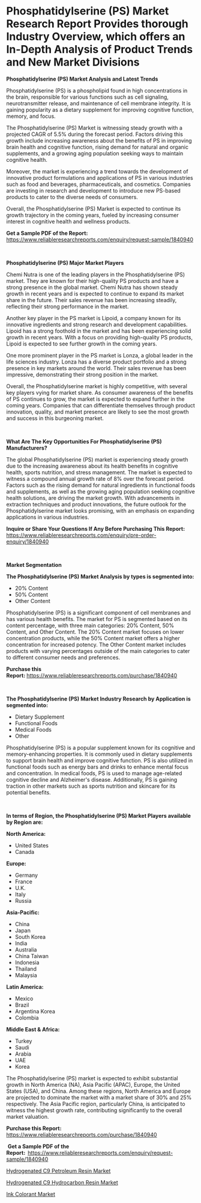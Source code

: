 <p><h1>Phosphatidylserine (PS) Market Research Report Provides thorough Industry Overview, which offers an In-Depth Analysis of Product Trends and New Market Divisions</h1></p><p><strong>Phosphatidylserine (PS) Market Analysis and Latest Trends</strong></p>
<p><p>Phosphatidylserine (PS) is a phospholipid found in high concentrations in the brain, responsible for various functions such as cell signaling, neurotransmitter release, and maintenance of cell membrane integrity. It is gaining popularity as a dietary supplement for improving cognitive function, memory, and focus.</p><p>The Phosphatidylserine (PS) Market is witnessing steady growth with a projected CAGR of 5.5% during the forecast period. Factors driving this growth include increasing awareness about the benefits of PS in improving brain health and cognitive function, rising demand for natural and organic supplements, and a growing aging population seeking ways to maintain cognitive health.</p><p>Moreover, the market is experiencing a trend towards the development of innovative product formulations and applications of PS in various industries such as food and beverages, pharmaceuticals, and cosmetics. Companies are investing in research and development to introduce new PS-based products to cater to the diverse needs of consumers.</p><p>Overall, the Phosphatidylserine (PS) Market is expected to continue its growth trajectory in the coming years, fueled by increasing consumer interest in cognitive health and wellness products.</p></p>
<p><strong>Get a Sample PDF of the Report:&nbsp;</strong> <a href="https://www.reliableresearchreports.com/enquiry/request-sample/1840940">https://www.reliableresearchreports.com/enquiry/request-sample/1840940</a></p>
<p>&nbsp;</p>
<p><strong>Phosphatidylserine (PS) Major Market Players</strong></p>
<p><p>Chemi Nutra is one of the leading players in the Phosphatidylserine (PS) market. They are known for their high-quality PS products and have a strong presence in the global market. Chemi Nutra has shown steady growth in recent years and is expected to continue to expand its market share in the future. Their sales revenue has been increasing steadily, reflecting their strong performance in the market.</p><p>Another key player in the PS market is Lipoid, a company known for its innovative ingredients and strong research and development capabilities. Lipoid has a strong foothold in the market and has been experiencing solid growth in recent years. With a focus on providing high-quality PS products, Lipoid is expected to see further growth in the coming years.</p><p>One more prominent player in the PS market is Lonza, a global leader in the life sciences industry. Lonza has a diverse product portfolio and a strong presence in key markets around the world. Their sales revenue has been impressive, demonstrating their strong position in the market.</p><p>Overall, the Phosphatidylserine market is highly competitive, with several key players vying for market share. As consumer awareness of the benefits of PS continues to grow, the market is expected to expand further in the coming years. Companies that can differentiate themselves through product innovation, quality, and market presence are likely to see the most growth and success in this burgeoning market.</p></p>
<p>&nbsp;</p>
<p><strong>What Are The Key Opportunities For Phosphatidylserine (PS) Manufacturers?</strong></p>
<p><p>The global Phosphatidylserine (PS) market is experiencing steady growth due to the increasing awareness about its health benefits in cognitive health, sports nutrition, and stress management. The market is expected to witness a compound annual growth rate of 8% over the forecast period. Factors such as the rising demand for natural ingredients in functional foods and supplements, as well as the growing aging population seeking cognitive health solutions, are driving the market growth. With advancements in extraction techniques and product innovations, the future outlook for the Phosphatidylserine market looks promising, with an emphasis on expanding applications in various industries.</p></p>
<p><strong>Inquire or Share Your Questions If Any Before Purchasing This Report:</strong> <a href="https://www.reliableresearchreports.com/enquiry/pre-order-enquiry/1840940">https://www.reliableresearchreports.com/enquiry/pre-order-enquiry/1840940</a></p>
<p>&nbsp;</p>
<p><strong>Market Segmentation</strong></p>
<p><strong>The Phosphatidylserine (PS) Market Analysis by types is segmented into:</strong></p>
<p><ul><li>20% Content</li><li>50% Content</li><li>Other Content</li></ul></p>
<p><p>Phosphatidylserine (PS) is a significant component of cell membranes and has various health benefits. The market for PS is segmented based on its content percentage, with three main categories: 20% Content, 50% Content, and Other Content. The 20% Content market focuses on lower concentration products, while the 50% Content market offers a higher concentration for increased potency. The Other Content market includes products with varying percentages outside of the main categories to cater to different consumer needs and preferences.</p></p>
<p><strong>Purchase this Report:&nbsp;</strong><a href="https://www.reliableresearchreports.com/purchase/1840940">https://www.reliableresearchreports.com/purchase/1840940</a></p>
<p>&nbsp;</p>
<p><strong>The Phosphatidylserine (PS) Market Industry Research by Application is segmented into:</strong></p>
<p><ul><li>Dietary Supplement</li><li>Functional Foods</li><li>Medical Foods</li><li>Other</li></ul></p>
<p><p>Phosphatidylserine (PS) is a popular supplement known for its cognitive and memory-enhancing properties. It is commonly used in dietary supplements to support brain health and improve cognitive function. PS is also utilized in functional foods such as energy bars and drinks to enhance mental focus and concentration. In medical foods, PS is used to manage age-related cognitive decline and Alzheimer's disease. Additionally, PS is gaining traction in other markets such as sports nutrition and skincare for its potential benefits.</p></p>
<p>&nbsp;</p>
<p><strong>In terms of Region, the Phosphatidylserine (PS) Market Players available by Region are:</strong></p>
<p>
    <p> <strong> North America: </strong>
        <ul>
            <li>United States</li>
            <li>Canada</li>
        </ul>
        </p> 
    <p> <strong> Europe: </strong>
        <ul>
            <li>Germany</li>
            <li>France</li>
            <li>U.K.</li>
            <li>Italy</li>
            <li>Russia</li>
        </ul>
        </p> 
    <p> <strong> Asia-Pacific: </strong>
        <ul>
            <li>China</li>
            <li>Japan</li>
            <li>South Korea</li>
            <li>India</li>
            <li>Australia</li>
            <li>China Taiwan</li>
            <li>Indonesia</li>
            <li>Thailand</li>
            <li>Malaysia</li>
        </ul>
        </p> 
    <p> <strong> Latin America: </strong>
        <ul>
            <li>Mexico</li>
            <li>Brazil</li>
            <li>Argentina Korea</li>
            <li>Colombia</li>
        </ul>
        </p> 
    <p> <strong> Middle East & Africa: </strong>
        <ul>
            <li>Turkey</li>
            <li>Saudi</li>
            <li>Arabia</li>
            <li>UAE</li>
            <li>Korea</li>
        </ul>
    </p>
    </p>
<p><p>The Phosphatidylserine (PS) market is expected to exhibit substantial growth in North America (NA), Asia Pacific (APAC), Europe, the United States (USA), and China. Among these regions, North America and Europe are projected to dominate the market with a market share of 30% and 25% respectively. The Asia Pacific region, particularly China, is anticipated to witness the highest growth rate, contributing significantly to the overall market valuation.</p></p>
<p><strong>Purchase this Report: </strong><a href="https://www.reliableresearchreports.com/purchase/1840940">https://www.reliableresearchreports.com/purchase/1840940</a></p>
<p>&nbsp;<strong>Get a Sample PDF of the Report:&nbsp;&nbsp;</strong><a href="https://www.reliableresearchreports.com/enquiry/request-sample/1840940">https://www.reliableresearchreports.com/enquiry/request-sample/1840940</a></p>
<p><strong></strong></p>
<p><p><a href="https://github.com/gamblestampleyjenny50m5sl6/Market-Research-Report-List-1/blob/main/hydrogenated-c9-petroleum-resin-market.md">Hydrogenated C9 Petroleum Resin Market</a></p><p><a href="https://github.com/wwwkeltoum/Market-Research-Report-List-2/blob/main/hydrogenated-c9-hydrocarbon-resin-market.md">Hydrogenated C9 Hydrocarbon Resin Market</a></p><p><a href="https://github.com/nicholepatriciadoylenwnrjr0/Market-Research-Report-List-1/blob/main/ink-colorant-market.md">Ink Colorant Market</a></p></p>